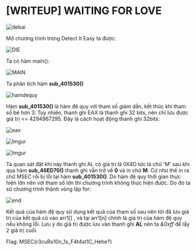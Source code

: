 # [WRITEUP] WAITING FOR LOVE

![debai](https://i.imgur.com/rXK6u9w.png)

Mở chương trình trong Detect It Easy ta được:

![DIE](https://i.imgur.com/i4OdLRN.png)

Ta có hàm main():

![MAIN](https://i.imgur.com/t5PFzEn.png)

Ta phân tích hàm **sub_401530()**

![hamdequy](https://i.imgur.com/udbMW34.png)

Hàm **sub_401530()** là hàm đệ quy với tham số giảm dần, kết thúc khi tham số bé hơn 3. Tuy nhiên, thanh ghi EAX là thanh ghi 32 bits, nên chỉ lưu được giá trị <= 4294967295. Đây là cách hoạt động thanh ghi 32bits:

![eax](https://i.imgur.com/bfhiWwt.png)

![Imgur](https://i.imgur.com/z8V3onA.png)

![Imgur](https://i.imgur.com/PxOlIiR.png)

Ta quan sát đặt khi này thanh ghi AL có giá trị là 0X4D tức là chứ 'M' sau khi qua hàm **sub_46ED70()** thanh ghi vẫn trở về **0** và in chữ **M**. Cứ như thế in ra chữ MSEC rồi bị lỗi tại hàm **sub_401530()**. Do hàm đệ quy thời gian thực hiện lớn nên với tham số lớn thì chương trình không thực hiện được. Do đó ta sử chương trình thành vòng lặp for:

![end](https://i.imgur.com/KV8lXe5.png)

Kết quả của hàm đệ quy sử dụng kết quả của tham số sau nên tôi đã lưu giá trị của kết quả cũ vào arr1[] , và tại arr1[n] chính là giá trị của hàm đệ quy nếu không lỗi. Lưu ý do giá trị được lưu vào thanh ghi **AL** nên ta *&0xff* để lấy 2 giá trị cuối.

Flag: MSEC{r3cuRs10n_1s_F4t4st1C_Hehe?}
